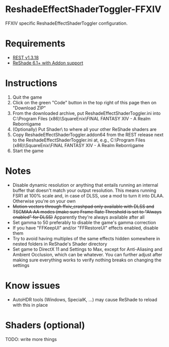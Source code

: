 # ReshadeEffectShaderToggler-FFXIV
FFXIV specific ReshadeEffectShaderToggler configuration. 

# Requirements
* [REST v1.3.18](https://github.com/4lex4nder/ReshadeEffectShaderToggler/releases/tag/v1.3.18)
* [ReShade 6.1+ with Addon support](https://reshade.me/)

# Instructions
1. Quit the game
2. Click on the green "Code" button in the top right of this page then on "Download ZIP"
3. From the downloaded archive, put ReshadeEffectShaderToggler.ini into C:\Program Files (x86)\SquareEnix\FINAL FANTASY XIV - A Realm Reborn\game
4. (Optionally) Put Shader\ to where all your other ReShade shaders are
5. Copy ReshadeEffectShaderToggler.addon64 from the REST release next to the ReshadeEffectShaderToggler.ini at, e.g., C:\Program Files (x86)\SquareEnix\FINAL FANTASY XIV - A Realm Reborn\game
4. Start the game

# Notes
* Disable dynamic resolution or anything that entails running an internal buffer that doesn't match your output resolution. This means running FSR1 at 100% scale and, in case of DLSS, use a mod to turn it into DLAA. Otherwise you're on your own
* ~~Motion vectors through ffxiv_crashpad only available with DLSS and TSCMAA AA modes (make sure Frame Rate Threshold is set to "Always enabled" for DLSS)~~ Apparently they're always available after all
* Set gamma to 50 preferably to disable the game's gamma correction
* If you have "FFKeepUI" and/or "FFRestoreUI" effects enabled, disable them
* Try to avoid having multiples of the same effects hidden somewhere in nested folders in ReShade's Shader directory
* Set game to DirectX 11 and Settings to Max, except for Anti-Aliasing and Ambient Occlusion, which can be whatever. You can further adjust after making sure everything works to verify nothing breaks on changing the settings

# Know issues
* AutoHDR tools (Windows, SpecialK, ...) may cause ReShade to reload with this in place

# Shaders (optional)
TODO: write more things